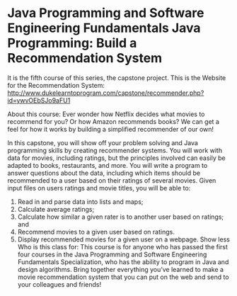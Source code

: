 # Java Programming and Software Engineering Fundamentals Java Programming: Build a Recommendation System
It is the fifth course of this series, the capstone project.
This is the Website for the Recommendation System: http://www.dukelearntoprogram.com/capstone/recommender.php?id=ywvOEbSJo9aFU1


About this course: Ever wonder how Netflix decides what movies to recommend for you? Or how Amazon recommends books? We can get a feel for how it works by building a simplified recommender of our own!

In this capstone, you will show off your problem solving and Java programming skills by creating recommender systems. You will work with data for movies, including ratings, but the principles involved can easily be adapted to books, restaurants, and more. You will write a program to answer questions about the data, including which items should be recommended to a user based on their ratings of several movies. Given input files on users ratings and movie titles, you will be able to:

1. Read in and parse data into lists and maps;
2. Calculate average ratings;
3. Calculate how similar a given rater is to another user based on ratings; and
4. Recommend movies to a given user based on ratings. 
5. Display recommended movies for a given user on a webpage.
Show less
Who is this class for: This course is for anyone who has passed the first four courses in the Java Programming and Software Engineering Fundamentals Specialization, who has the ability to program in Java and design algorithms. Bring together everything you’ve learned to make a movie recommendation system that you can put on the web and send to your colleagues and friends!

